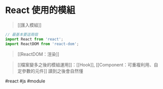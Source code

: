 # React 使用的模組
>[[匯入模組]]

```jsx
// 最基本要這兩個
import React from 'react';
import ReactDOM from 'react-dom';
```
>[[ReactDOM：渲染]]


>[[檔案變多之後的模組運用]]：[[Hook]], [[Component：可重複利用、自定參數的元件]] 讀到之後會自然懂

#react #js #module 
